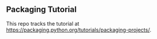 ## Packaging Tutorial

This repo tracks the tutorial at https://packaging.python.org/tutorials/packaging-projects/.